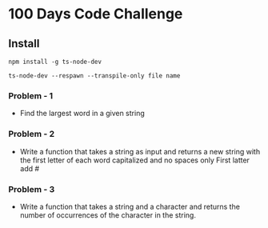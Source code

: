 # 100 Days Code Challenge

## Install

```
npm install -g ts-node-dev
```

```
ts-node-dev --respawn --transpile-only file name
```

### Problem - 1
 - Find the largest word in a given string

### Problem - 2 
 - Write a function that takes a string as input and returns a new string with the first letter of each word capitalized and no spaces only  First latter  add #

### Problem - 3
 - Write a function that takes a string and a character and returns the number of occurrences of the character in the string. 